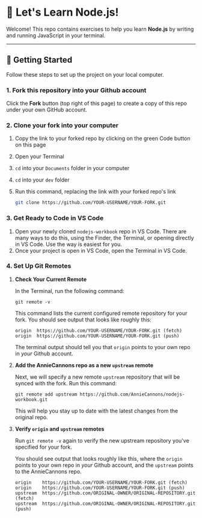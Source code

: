 # 🌟 Let's Learn Node.js!

Welcome! This repo contains exercises to help you learn **Node.js** by writing and running JavaScript in your terminal.

---

## 🚀 Getting Started

Follow these steps to set up the project on your local computer.


### 1. Fork this repository into your Github account

Click the **Fork** button (top right of this page) to create a copy of this repo under your own GitHub account.

### 2. Clone your fork into your computer

1. Copy the link to your forked repo by clicking on the green Code button on this page
2. Open your Terminal
3. `cd` into your `Documents` folder in your computer
4. `cd` into your `dev` folder
5. Run this command, replacing the link with _your_ forked repo's link

    ```bash
    git clone https://github.com/YOUR-USERNAME/YOUR-FORK.git
    ````
### 3. Get Ready to Code in VS Code
  1. Open your newly cloned `nodejs-workbook` repo in VS Code. There are many ways to do this, using the Finder, the Terminal, or opening directly in VS Code. Use the way is easiest for you.
  2. Once your project is open in VS Code, open the Terminal in VS Code. 

### 4. Set Up Git Remotes 
1. **Check Your Current Remote**

    In the Terminal, run the following command: 
    ```
    git remote -v
    ```
    This command lists the current configured remote repository for your fork.
    You should see output that looks like roughly this:
    ```
    origin  https://github.com/YOUR-USERNAME/YOUR-FORK.git (fetch)
    origin  https://github.com/YOUR-USERNAME/YOUR-FORK.git (push)
    ```
    The terminal output should tell you that `origin` points to your own repo in _your_ Github account.
   
2. **Add the AnnieCannons repo as a new `upstream` remote**
   
     Next, we will specify a new remote `upstream` repository that will be synced with the fork. Run this command:

     ```
     git remote add upstream https://github.com/AnnieCannons/nodejs-workbook.git
     ```

    This will help you stay up to date with the latest changes from the original repo.

3. **Verify `origin` and `upstream` remotes**
   
    Run `git remote -v` again to verify the new upstream repository you've specified for your fork.
    
    You should see output that looks roughly like this, where the `origin` points to your own repo in _your_ Github account, and the `upstream` points to the AnnieCannons repo. 
    ```
    origin    https://github.com/YOUR-USERNAME/YOUR-FORK.git (fetch)
    origin    https://github.com/YOUR-USERNAME/YOUR-FORK.git (push)
    upstream  https://github.com/ORIGINAL-OWNER/ORIGINAL-REPOSITORY.git (fetch)
    upstream  https://github.com/ORIGINAL-OWNER/ORIGINAL-REPOSITORY.git (push)
    ```

